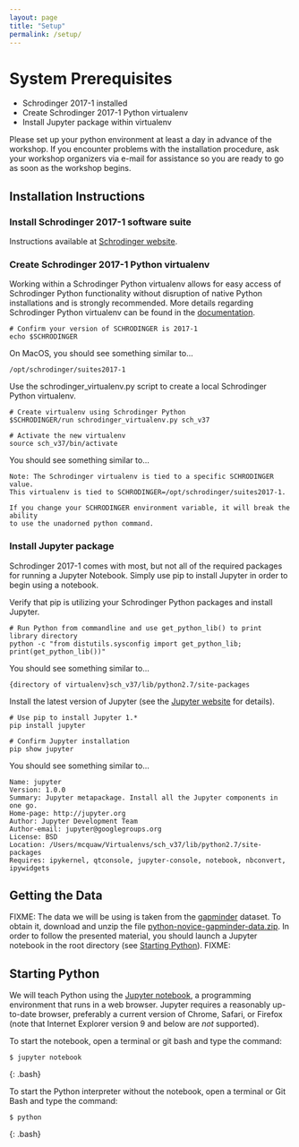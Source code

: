 ```yaml
---
layout: page
title: "Setup"
permalink: /setup/
---
```


# System Prerequisites
* Schrodinger 2017-1 installed
* Create Schrodinger 2017-1 Python virtualenv
* Install Jupyter package within virtualenv

Please set up your python environment at least a day in advance of the workshop.  If you encounter problems with the installation procedure, ask your workshop organizers via e-mail for assistance so you are ready to go as soon as the workshop begins.

## Installation Instructions
### Install Schrodinger 2017-1 software suite
Instructions available at [Schrodinger website][schrodinger-install].

### Create Schrodinger 2017-1 Python virtualenv
Working within a Schrodinger Python virtualenv allows for easy access of Schrodinger Python functionality without disruption of native Python installations and is strongly recommended.  More details regarding Schrodinger Python virtualenv can be found in the [documentation][schrodinger-virtualenv].

    # Confirm your version of SCHRODINGER is 2017-1
    echo $SCHRODINGER

On MacOS, you should see something similar to...

    /opt/schrodinger/suites2017-1

Use the schrodinger_virtualenv.py script to create a local Schrodinger Python virtualenv.

    # Create virtualenv using Schrodinger Python
    $SCHRODINGER/run schrodinger_virtualenv.py sch_v37

    # Activate the new virtualenv
    source sch_v37/bin/activate

You should see something similar to...

    Note: The Schrodinger virtualenv is tied to a specific SCHRODINGER value.
    This virtualenv is tied to SCHRODINGER=/opt/schrodinger/suites2017-1.

    If you change your SCHRODINGER environment variable, it will break the ability
    to use the unadorned python command.

### Install Jupyter package
Schrodinger 2017-1 comes with most, but not all of the required packages for running a Jupyter Notebook.  Simply use pip to install Jupyter in order to begin using a notebook.

Verify that pip is utilizing your Schrodinger Python packages and install Jupyter.

    # Run Python from commandline and use get_python_lib() to print library directory
    python -c "from distutils.sysconfig import get_python_lib; print(get_python_lib())"

You should see something similar to...

    {directory of virtualenv}sch_v37/lib/python2.7/site-packages

Install the latest version of Jupyter (see the [Jupyter website][jupyter-install] for details).

    # Use pip to install Jupyter 1.* 
    pip install jupyter
    
    # Confirm Jupyter installation
    pip show jupyter
    
You should see something similar to...

    Name: jupyter
    Version: 1.0.0
    Summary: Jupyter metapackage. Install all the Jupyter components in one go.
    Home-page: http://jupyter.org
    Author: Jupyter Development Team
    Author-email: jupyter@googlegroups.org
    License: BSD
    Location: /Users/mcquaw/Virtualenvs/sch_v37/lib/python2.7/site-packages
    Requires: ipykernel, qtconsole, jupyter-console, notebook, nbconvert, ipywidgets

## Getting the Data

FIXME:
The data we will be using is taken from the [gapminder][gapminder] dataset.
To obtain it, download and unzip the file 
[python-novice-gapminder-data.zip]({{page.root}}/files/python-novice-gapminder-data.zip).
In order to follow the presented material, you should launch a Jupyter 
notebook in the root directory (see [Starting Python](#Starting-Python)).
FIXME:

## Starting Python

We will teach Python using the [Jupyter notebook][jupyter], a 
programming environment that runs in a web browser. Jupyter requires a reasonably 
up-to-date browser, preferably a current version of Chrome, Safari, or Firefox 
(note that Internet Explorer version 9 and below are *not* supported).

To start the notebook, open a terminal or git bash and type the command:

~~~
$ jupyter notebook
~~~
{: .bash}

To start the Python interpreter without the notebook, open a terminal 
or Git Bash and type the command:

~~~
$ python
~~~
{: .bash}

[schrodinger]: https://www.schrodinger.com/downloads/releases
[schrodinger-install]: https://www.schrodinger.com/sites/default/files/s3/mkt/Documentation/2017-1/docs/Documentation.htm#install_guide/install_guideTOC.htm
[schrodinger-virtualenv]: http://content.schrodinger.com/Docs/r2017-1/python_api/intro.html#experimental-environments-with-virtualenv
[gapminder]: http://gapminder.org
[jupyter]: http://jupyter.org/
[jupyter-install]: http://jupyter.readthedocs.io/en/latest/install.html#optional-for-experienced-python-developers-installing-jupyter-with-pip
[python]: https://python.org
